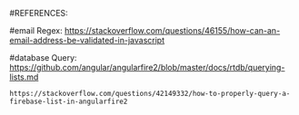 #REFERENCES:

  #email Regex:
    https://stackoverflow.com/questions/46155/how-can-an-email-address-be-validated-in-javascript

  #database Query:
    https://github.com/angular/angularfire2/blob/master/docs/rtdb/querying-lists.md

    https://stackoverflow.com/questions/42149332/how-to-properly-query-a-firebase-list-in-angularfire2
